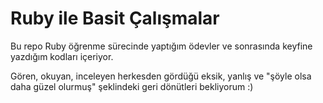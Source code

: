# Ruby ile Basit Çalışmalar

Bu repo Ruby öğrenme sürecinde yaptığım ödevler ve sonrasında keyfine
yazdığım kodları içeriyor.

Gören, okuyan, inceleyen herkesden gördüğü eksik, yanlış ve "şöyle
olsa daha güzel olurmuş" şeklindeki geri dönütleri bekliyorum :)
